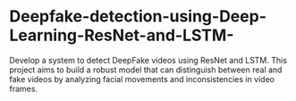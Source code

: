 # Deepfake-detection-using-Deep-Learning-ResNet-and-LSTM-
Develop a system to detect DeepFake videos using ResNet and LSTM. This project aims to build a robust model that can distinguish between real and fake videos by analyzing facial movements and inconsistencies in video frames.
